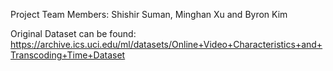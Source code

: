 Project Team Members: Shishir Suman, Minghan Xu and Byron Kim

Original Dataset can be found: https://archive.ics.uci.edu/ml/datasets/Online+Video+Characteristics+and+Transcoding+Time+Dataset
